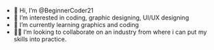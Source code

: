 - 👋 Hi, I’m @BeginnerCoder21
- 👀 I’m interested in coding, graphic designing, UI/UX designing
- 🌱 I’m currently learning graphics and coding
- 👩‍💻 I’m looking to collaborate on an industry from where i can put  my skills into practice.


<!---
BeginnerCoder21/BeginnerCoder21 is a ✨ special ✨ repository because its `README.md` (this file) appears on your GitHub profile.
You can click the Preview link to take a look at your changes.
--->

